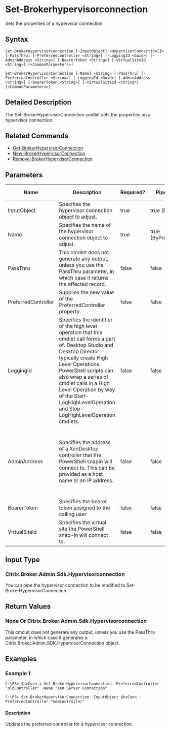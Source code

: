 ﻿
# Set-Brokerhypervisorconnection
Sets the properties of a hypervisor connection.
## Syntax
```
Set-BrokerHypervisorConnection [-InputObject] <HypervisorConnection[]> [-PassThru] [-PreferredController <String>] [-LoggingId <Guid>] [-AdminAddress <String>] [-BearerToken <String>] [-VirtualSiteId <String>] [<CommonParameters>]

Set-BrokerHypervisorConnection [-Name] <String> [-PassThru] [-PreferredController <String>] [-LoggingId <Guid>] [-AdminAddress <String>] [-BearerToken <String>] [-VirtualSiteId <String>] [<CommonParameters>]
```
## Detailed Description
The Set-BrokerHypervisorConnection cmdlet sets the properties on a hypervisor connection.


## Related Commands

* [Get-BrokerHypervisorConnection](./Get-BrokerHypervisorConnection/)
* [New-BrokerHypervisorConnection](./New-BrokerHypervisorConnection/)
* [Remove-BrokerHypervisorConnection](./Remove-BrokerHypervisorConnection/)
## Parameters
| Name   | Description | Required? | Pipeline Input | Default Value |
| --- | --- | --- | --- | --- |
| InputObject | Specifies the hypervisor connection object to adjust. | true | true (ByValue) |  |
| Name | Specifies the name of the hypervisor connection object to adjust. | true | true (ByPropertyName) |  |
| PassThru | This cmdlet does not generate any output, unless you use the PassThru parameter, in which case it returns the affected record. | false | false | False |
| PreferredController | Supplies the new value of the PreferredController property. | false | false |  |
| LoggingId | Specifies the identifier of the high level operation that this cmdlet call forms a part of. Desktop Studio and Desktop Director typically create High Level Operations. PowerShell scripts can also wrap a series of cmdlet calls in a High Level Operation by way of the Start-LogHighLevelOperation and Stop-LogHighLevelOperation cmdlets. | false | false |  |
| AdminAddress | Specifies the address of a XenDesktop controller that the PowerShell snapin will connect to. This can be provided as a host name or an IP address. | false | false | Localhost. Once a value is provided by any cmdlet, this value will become the default. |
| BearerToken | Specifies the bearer token assigned to the calling user | false | false |  |
| VirtualSiteId | Specifies the virtual site the PowerShell snap-in will connect to. | false | false |  |

## Input Type

### Citrix.Broker.Admin.Sdk.Hypervisorconnection
You can pipe the hypervisor connection to be modified to Set-BrokerHypervisorConnection.
## Return Values

### None Or Citrix.Broker.Admin.Sdk.Hypervisorconnection
This cmdlet does not generate any output, unless you use the PassThru parameter, in which case it generates a Citrix.Broker.Admin.SDK.HypervisorConnection object.
## Examples

### Example 1
```
C:\PS> $hvConn = Get-BrokerHypervisorConnection -PreferredController "oldController" -Name "Xen Server Connection"

C:\PS> Set-BrokerHypervisorConnection -InputObject $hvConn -PreferredController "newController"
```
#### Description
Updates the preferred controller for a hypervisor connection.

